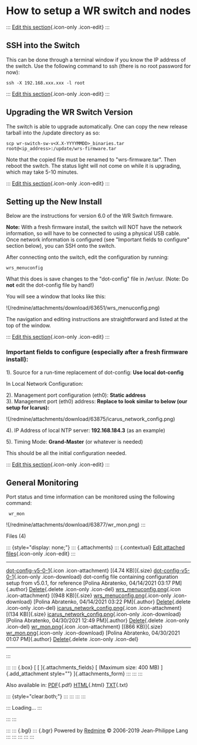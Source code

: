 

# How to setup a WR switch and nodes

::: 
[Edit this
section](_How_to_setup_a_WR_switch_and_nodes_/edit?section=2){.icon-only
.icon-edit}
:::



## SSH into the Switch

This can be done through a terminal window if you know the IP address of
the switch. Use the following command to ssh (there is no root password
for now):

    ssh -X 192.168.xxx.xxx -l root

::: 
[Edit this
section](_How_to_setup_a_WR_switch_and_nodes_/edit?section=3){.icon-only
.icon-edit}
:::



## Upgrading the WR Switch Version

The switch is able to upgrade automatically. One can copy the new
release tarball into the /update directory as so:

    scp wr-switch-sw-v<X.X-YYYYMMDD>_binaries.tar root@<ip_address>:/update/wrs-firmware.tar

Note that the copied file must be renamed to \"wrs-firmware.tar\". Then
reboot the switch. The status light will not come on while it is
upgrading, which may take 5-10 minutes.

::: 
[Edit this
section](_How_to_setup_a_WR_switch_and_nodes_/edit?section=4){.icon-only
.icon-edit}
:::



## Setting up the New Install

Below are the instructions for version 6.0 of the WR Switch firmware.

**Note:** With a fresh firmware install, the switch will NOT have the
network information, so will have to be connected to using a physical
USB cable. Once network information is configured (see \"Important
fields to configure\" section below), you can SSH onto the switch.

After connecting onto the switch, edit the configuration by running:

    wrs_menuconfig

What this does is save changes to the \"dot-config\" file in /wr/usr.
(Note: Do **not** edit the dot-config file by hand!)

You will see a window that looks like this:

!(/redmine/attachments/download/63651/wrs_menuconfig.png)

The navigation and editing instructions are straightforward and listed
at the top of the window.

::: 
[Edit this
section](_How_to_setup_a_WR_switch_and_nodes_/edit?section=5){.icon-only
.icon-edit}
:::



### Important fields to configure (especially after a fresh firmware install):

1). Source for a run-time replacement of dot-config: **Use local
dot-config**

In Local Network Configuration:

2). Management port configuration (eth0): **Static address**\
3). Management port (eth0) address: **Replace to look similar to below
(our setup for Icarus):**

!(/redmine/attachments/download/63875/icarus_network_config.png)

4). IP Address of local NTP server: **192.168.184.3** (as an example)

5). Timing Mode: **Grand-Master** (or whatever is needed)

This should be all the initial configuration needed.

::: 
[Edit this
section](_How_to_setup_a_WR_switch_and_nodes_/edit?section=6){.icon-only
.icon-edit}
:::



## General Monitoring

Port status and time information can be monitored using the following
command:

     wr_mon

!(/redmine/attachments/download/63877/wr_mon.png)
:::

Files (4)

::: {style="display: none;"}
::: {.attachments}
::: {.contextual}
[Edit attached
files](/redmine/attachments/wiki_pages/30120/edit "Edit attached files"){.icon-only
.icon-edit}
:::

  -------------------------------------------------------------------------------------------------------------------------------------------------------------------------------------------------------------------------------------------------------------- --------------------------------------------------------------------------- -------------------------------------------------- -----------------------------------------------------------------------------
  [dot-config-v5-0-1](/redmine/attachments/63641/dot-config-v5-0-1){.icon .icon-attachment} [(4.74 KB)]{.size} [dot-config-v5-0-1](/redmine/attachments/download/63641/dot-config-v5-0-1 "Download"){.icon-only .icon-download}                                  dot-config file containing configuration setup from v5.0.1, for reference   [Polina Abratenko, 04/14/2021 03:17 PM]{.author}   [Delete](/redmine/attachments/63641 "Delete"){.delete .icon-only .icon-del}
  [wrs_menuconfig.png](/redmine/attachments/63651/wrs_menuconfig.png){.icon .icon-attachment} [(948 KB)]{.size} [wrs_menuconfig.png](/redmine/attachments/download/63651/wrs_menuconfig.png "Download"){.icon-only .icon-download}                                                                                                           [Polina Abratenko, 04/14/2021 03:22 PM]{.author}   [Delete](/redmine/attachments/63651 "Delete"){.delete .icon-only .icon-del}
  [icarus_network_config.png](/redmine/attachments/63875/icarus_network_config.png){.icon .icon-attachment} [(134 KB)]{.size} [icarus_network_config.png](/redmine/attachments/download/63875/icarus_network_config.png "Download"){.icon-only .icon-download}                                                                               [Polina Abratenko, 04/30/2021 12:49 PM]{.author}   [Delete](/redmine/attachments/63875 "Delete"){.delete .icon-only .icon-del}
  [wr_mon.png](/redmine/attachments/63877/wr_mon.png){.icon .icon-attachment} [(866 KB)]{.size} [wr_mon.png](/redmine/attachments/download/63877/wr_mon.png "Download"){.icon-only .icon-download}                                                                                                                                           [Polina Abratenko, 04/30/2021 01:07 PM]{.author}   [Delete](/redmine/attachments/63877 "Delete"){.delete .icon-only .icon-del}
  -------------------------------------------------------------------------------------------------------------------------------------------------------------------------------------------------------------------------------------------------------------- --------------------------------------------------------------------------- -------------------------------------------------- -----------------------------------------------------------------------------
:::

::: 
::: {.box}
[ [ ]{.attachments_fields} [ (Maximum size: 400 MB) ]{.add_attachment
style=""} ]{.attachments_form}
:::
:::
:::

Also available in:
[PDF](_How_to_setup_a_WR_switch_and_nodes_.pdf){.pdf}
[HTML](_How_to_setup_a_WR_switch_and_nodes_.html){.html}
[TXT](_How_to_setup_a_WR_switch_and_nodes_.txt){.txt}

::: {style="clear:both;"}
:::
:::
:::
:::

::: 
Loading\...
:::

::: 
:::

::: 
::: {.bgl}
::: {.bgr}
Powered by [Redmine](https://www.redmine.org/) © 2006-2019 Jean-Philippe
Lang
:::
:::
:::
:::
:::
